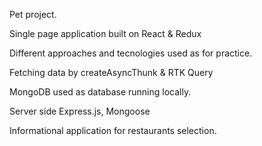 Pet project.

Single page application built on React & Redux 

Different approaches and tecnologies used as for practice.

Fetching data by createAsyncThunk & RTK Query

MongoDB used as database running locally. 

Server side Express.js, Mongoose

Informational application for restaurants selection.